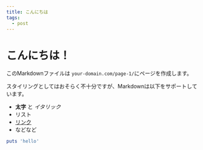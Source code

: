 ```yaml
---
title: こんにちは
tags:
  - post
---
```


# こんにちは！

このMarkdownファイルは `your-domain.com/page-1/`にページを作成します。

スタイリングとしてはおそらく不十分ですが、Markdownは以下をサポートしています。

- **太字** と _イタリック_
- リスト
- [リンク](https://astro.build)
- などなど

```ruby
puts 'hello'
```
